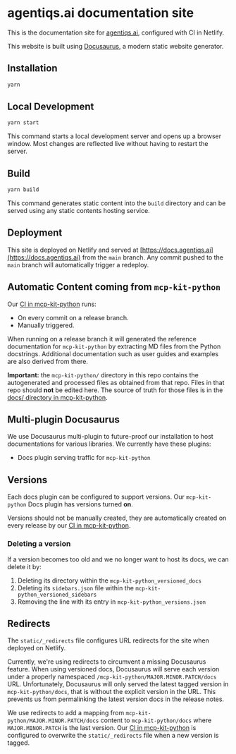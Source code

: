 # agentiqs.ai documentation site

This is the documentation site for [agentiqs.ai](https://docs.agentiqs.ai), configured with CI in Netlify.

This website is built using [Docusaurus](https://docusaurus.io/), a modern static website generator.

## Installation

```bash
yarn
```

## Local Development

```bash
yarn start
```

This command starts a local development server and opens up a browser window. Most changes are reflected live without having to restart the server.

## Build

```bash
yarn build
```

This command generates static content into the `build` directory and can be served using any static contents hosting service.

## Deployment

This site is deployed on Netlify and served at [https://docs.agentiqs.ai](https://docs.agentiqs.ai) from the `main` branch. Any commit pushed to the `main` branch will automatically trigger a redeploy.

## Automatic Content coming from `mcp-kit-python`
Our [CI in mcp-kit-python](https://github.com/agentiqs/mcp-kit-python/blob/main/.github/workflows/generate-docs.yml) runs:
* On every commit on a release branch.
* Manually triggered.

When running on a release branch it will generated the reference documentation for `mcp-kit-python` by extracting MD files from the Python docstrings. Additional documentation such as user guides and examples are also derived from there.

**Important:** the `mcp-kit-python/` directory in this repo contains the autogenerated and processed files as obtained from that repo. Files in that repo should **not** be edited here. The source of truth for those files is in the [docs/ directory in mcp-kit-python](https://github.com/agentiqs/mcp-kit-python/blob/main/docs).

## Multi-plugin Docusaurus
We use Docusaurus multi-plugin to future-proof our installation to host documentations for various libraries. We currently have these plugins:
* Docs plugin serving traffic for `mcp-kit-python`

## Versions
Each docs plugin can be configured to support versions. Our `mcp-kit-python` Docs plugin has versions turned **on**. 

Versions should not be manually created, they are automatically created on every release by our [CI in mcp-kit-python](https://github.com/agentiqs/mcp-kit-python/blob/main/.github/workflows/generate-docs.yml).

### Deleting a version
If a version becomes too old and we no longer want to host its docs, we can delete it by:
1. Deleting its directory within the `mcp-kit-python_versioned_docs`
2. Deleting its `sidebars.json` file within the `mcp-kit-python_versioned_sidebars`
3. Removing the line with its entry in `mcp-kit-python_versions.json`

## Redirects

The `static/_redirects` file configures URL redirects for the site when deployed on Netlify. 

Currently, we're using redirects to circumvent a missing Docusaurus feature. When using versioned docs, Docusaurus will serve each version under a properly namespaced `/mcp-kit-python/MAJOR.MINOR.PATCH/docs` URL. Unfortunately, Docusaurus will only served the latest tagged version in `mcp-kit-python/docs`, that is without the explicit version in the URL. This prevents us from permalinking the latest version docs in the release notes.

We use redirects to add a mapping from `mcp-kit-python/MAJOR.MINOR.PATCH/docs` content to `mcp-kit-python/docs` where `MAJOR.MINOR.PATCH` is the last version. Our [CI in mcp-kit-python](https://github.com/agentiqs/mcp-kit-python/blob/main/.github/workflows/generate-docs.yml) is configured to overwrite the `static/_redirects` file when a new version is tagged.
